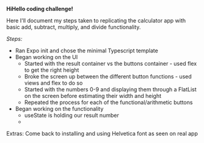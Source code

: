 **HiHello coding challenge!**

Here I'll document my steps taken to replicating the calculator app with basic add, subtract, multiply, and divide functionality.

_Steps:_

- Ran Expo init and chose the minimal Typescript template
- Began working on the UI
  - Started with the result container vs the buttons container - used flex to get the right height
  - Broke the screen up between the different button functions - used views and flex to do so
  - Started with the numbers 0-9 and displaying them through a FlatList on the screen before estimating their width and height
  - Repeated the process for each of the functional/arithmetic buttons
- Began working on the functionality
  - useState is holding our result number
  -

Extras:
Come back to installing and using Helvetica font as seen on real app
